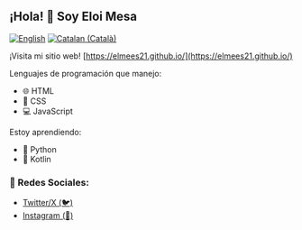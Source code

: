 ## ¡Hola! 👋 Soy Eloi Mesa

[![English](https://img.shields.io/badge/Read_this_in-English-blue)](https://github.com/elmees21/elmees21/blob/main/README.md)
[![Catalan (Català)](https://img.shields.io/badge/Llegir_en-Català-yellow)](https://github.com/elmees21/elmees21/blob/main/READMECA.md)

¡Visita mi sitio web! [https://elmees21.github.io/](https://elmees21.github.io/)

Lenguajes de programación que manejo:
- 🌐 HTML
- 🎨 CSS
- 💻 JavaScript

Estoy aprendiendo: 
- 🐍 Python
- 📱 Kotlin

### 📱 Redes Sociales:
- [Twitter/X (🐦)](https://twitter.com/elmees21)
- [Instagram (📸)](https://instagram.com/anbecodes)
